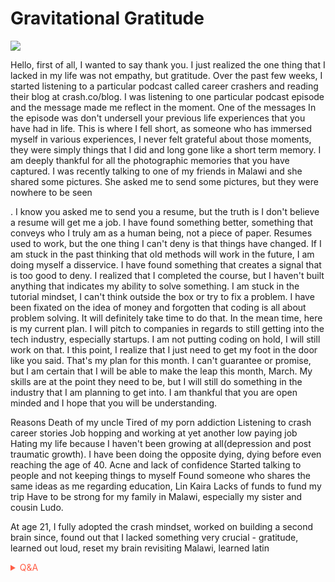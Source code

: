 # Gravitational Gratitude

![](https://media0.giphy.com/media/osjgQPWRx3cac/giphy.gif?cid=82a1493bz8ife5gb56qfs4uqbh7xmwn121q2infexo9pei9a&rid=giphy.gif)

Hello, first of all, I wanted to say thank you. I just realized the one thing that I lacked in my life was not empathy, but gratitude. Over the past few weeks, I started listening to a particular podcast called career crashers and reading their blog at crash.co/blog. I was listening to one particular podcast episode and the message made me reflect in the moment. One of the messages In the episode was don't undersell your previous life experiences that you have had in life. This is where I fell short, as someone who has immersed myself in various experiences, I never felt grateful about those moments, they were simply things that I did and long gone like a short term memory. I am deeply thankful for all the photographic memories that you have captured.  I was recently talking to one of my friends in Malawi and she shared some pictures. She asked me to send some pictures, but they were nowhere to be seen


. I know you asked me to send you a resume, but the truth is I don't believe a resume will get me a job. I have found something better, something that conveys who I truly am as a human being, not a piece of paper. Resumes used to work, but the one thing I can't deny is that things have changed. If I am stuck in the past thinking that old methods will work in the future, I am doing myself a disservice. I have found something that creates a signal that is too good to deny. I realized that I completed the course, but I haven't built anything that indicates my ability to solve something. I am stuck in the tutorial mindset, I can't think outside the box or try to fix a problem. I have been fixated on the idea of money and forgotten that coding is all about problem solving. It will definitely take time to do that. In the mean time, here is my current plan. I will pitch to companies in regards to still getting into the tech industry, especially startups. I am not putting coding on hold, I will still work on that. I this point, I realize that I just need to get my foot in the door like you said. That's my plan for this month. I can't guarantee or promise, but I am certain that I will be able to make the leap this month, March. My skills are at the point they need to be, but I will still do something in the industry that I am planning to get into. I am thankful that you are open minded and I hope that you will be understanding. 


Reasons
Death of my uncle
Tired of my porn addiction
Listening to crash career stories 
Job hopping and working at yet another low paying job
Hating my life because I haven't been growing at all(depression and post traumatic growth). I have been doing the opposite dying, dying before even reaching the age of 40.
Acne and lack of confidence
Started talking to people and not keeping things to myself
Found someone who shares the same ideas as me regarding education, Lin Kaira
Lacks of funds to fund my trip
Have to be strong for my family in Malawi, especially my sister and cousin Ludo.

At age 21, I fully adopted the crash mindset, worked on building a second brain since, found out that I lacked something very crucial - gratitude, learned out loud, reset my brain revisiting Malawi, learned latin 

<!-- Prince Kaizen Namwali -->

<span style='color:#ff5d46;'>

<details markdown='1'><summary>Q&A</summary>


</details>

</span>

